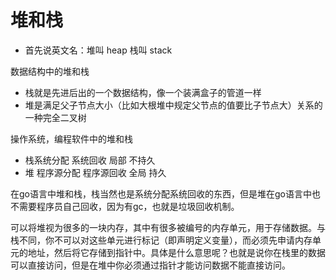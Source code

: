 # 堆和栈

- 首先说英文名：堆叫 heap 栈叫 stack

数据结构中的堆和栈

- 栈就是先进后出的一个数据结构，像一个装满盒子的管道一样
- 堆是满足父子节点大小（比如大根堆中规定父节点的值要比子节点大）关系的一种完全二叉树

操作系统，编程软件中的堆和栈

- 栈系统分配 系统回收 局部  不持久
- 堆 程序源分配 程序源回收 全局 持久

在go语言中堆和栈，栈当然也是系统分配系统回收的东西，但是堆在go语言中也不需要程序员自己回收，因为有gc，也就是垃圾回收机制。

可以将堆视为很多的一块内存，其中有很多被编号的内存单元，用于存储数据。与栈不同，你不可以对这些单元进行标记（即声明定义变量），而必须先申请内存单元的地址，然后将它存储到指针中。具体是什么意思呢？也就是说你在栈里的数据可以直接访问，但是在堆中你必须通过指针才能访问数据不能直接访问。


